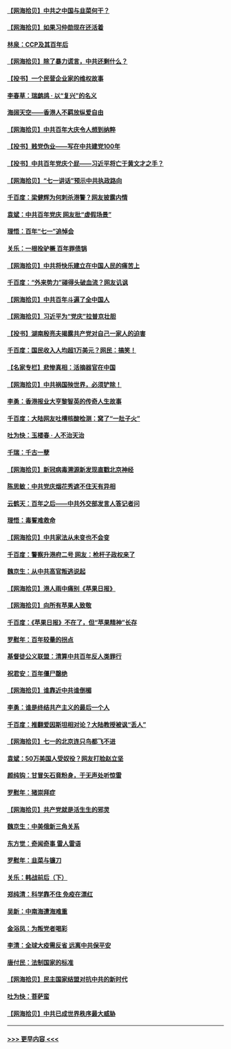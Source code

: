 #### [【网海拾贝】中共之中国与韭菜何干？](../pages/nsc993/n13075428.md?t=07081501) 
#### [【网海拾贝】如果习仲勋现在还活着](../pages/nsc993/n13073410.md?t=07081501) 
#### [林泉：CCP及其百年后](../pages/nsc993/n13073226.md?t=07081501) 
#### [【网海拾贝】除了暴力谎言，中共还剩什么？](../pages/nsc993/n13071082.md?t=07081501) 
#### [【投书】一个民营企业家的维权故事](../pages/nsc993/n13070932.md?t=07081501) 
#### [李春草：瑞鹧鸪 · 以“复兴”的名义](../pages/nsc993/n13069984.md?t=07081501) 
#### [海阔天空——香港人不羁放纵爱自由](../pages/nsc993/n13069407.md?t=07081501) 
#### [【网海拾贝】中共百年大庆令人想到纳粹](../pages/nsc993/n13068483.md?t=07081501) 
#### [【投书】贱党伪业——写在中共建党100年](../pages/nsc993/n13067843.md?t=07081501) 
#### [【投书】中共百年党庆个屁——习近平将亡于黄文才之手？](../pages/nsc993/n13067425.md?t=07081501) 
#### [【网海拾贝】“七一讲话”预示中共执政路向](../pages/nsc993/n13066434.md?t=07081501) 
#### [千百度：梁健辉为何刺杀港警？网友披露内情](../pages/nsc993/n13066979.md?t=07081501) 
#### [袁斌：中共百年党庆 网友批“虚假场景”](../pages/nsc993/n13066385.md?t=07081501) 
#### [理悟：百年“七一”追悼会](../pages/nsc993/n13066106.md?t=07081501) 
#### [关乐：一根拴驴橛 百年罪债锅](../pages/nsc993/n13066089.md?t=07081501) 
#### [【网海拾贝】中共将快乐建立在中国人民的痛苦上](../pages/nsc993/n13064939.md?t=07081501) 
#### [千百度：“外来势力”碰得头破血流？网友讥讽](../pages/nsc993/n13064878.md?t=07081501) 
#### [【网海拾贝】中共百年斗遍了全中国人](../pages/nsc993/n13060020.md?t=07081501) 
#### [【网海拾贝】习近平为“党庆”拉普京壮胆](../pages/nsc993/n13057781.md?t=07081501) 
#### [【投书】湖南殷亮夫揭露共产党对自己一家人的迫害](../pages/nsc993/n13057744.md?t=07081501) 
#### [千百度：国民收入人均超1万美元？网民：搞笑！](../pages/nsc993/n13057692.md?t=07081501) 
#### [【名家专栏】悲惨真相：活摘器官在中国](../pages/nsc993/n13056611.md?t=07081501) 
#### [【网海拾贝】中共祸国殃世界，必须铲除！](../pages/nsc993/n13056011.md?t=07081501) 
#### [李勇：香港报业大亨黎智英的传奇人生故事](../pages/nsc993/n13055258.md?t=07081501) 
#### [千百度：大陆网友吐槽核酸检测：窝了“一肚子火”](../pages/nsc993/n13055194.md?t=07081501) 
#### [吐为快：玉楼春 · 人不治天治](../pages/nsc993/n13054028.md?t=07081501) 
#### [千瑞：千古一孽](../pages/nsc993/n13054016.md?t=07081501) 
#### [【网海拾贝】新冠病毒溯源新发现直戳北京神经](../pages/nsc993/n13052425.md?t=07081501) 
#### [陈思敏：中共党庆烟花秀遮不住天有异相](../pages/nsc993/n13052020.md?t=07081501) 
#### [云鹤天：百年之后——中共外交部发言人答记者问](../pages/nsc993/n13051604.md?t=07081501) 
#### [理悟：毒誓难救命](../pages/nsc993/n13051601.md?t=07081501) 
#### [【网海拾贝】中共家法从未变也不会变](../pages/nsc993/n13050366.md?t=07081501) 
#### [千百度：警察升港府二号 网友：枪杆子政权来了](../pages/nsc993/n13050261.md?t=07081501) 
#### [魏京生：从中共高官叛逃说起](../pages/nsc993/n13048997.md?t=07081501) 
#### [【网海拾贝】港人雨中痛别《苹果日报》](../pages/nsc993/n13048941.md?t=07081501) 
#### [【网海拾贝】向所有苹果人致敬](../pages/nsc993/n13046795.md?t=07081501) 
#### [千百度：《苹果日报》不在了，但“苹果精神”长存](../pages/nsc993/n13046703.md?t=07081501) 
#### [罗慰年：百年较量的拐点](../pages/nsc993/n13046542.md?t=07081501) 
#### [基督徒公义联盟：清算中共百年反人类罪行](../pages/nsc993/n13046499.md?t=07081501) 
#### [祝君安：百年僵尸罄绝](../pages/nsc993/n13045595.md?t=07081501) 
#### [【网海拾贝】谁靠近中共谁倒楣](../pages/nsc993/n13044667.md?t=07081501) 
#### [李勇：谁是终结共产主义的最后一个人](../pages/nsc993/n13044397.md?t=07081501) 
#### [千百度：推翻爱因斯坦相对论？大陆教授被讽“丢人”](../pages/nsc993/n13043908.md?t=07081501) 
#### [【网海拾贝】七一的北京连只鸟都飞不进](../pages/nsc993/n13041377.md?t=07081501) 
#### [袁斌：50万美国人受奴役？网友打脸赵立坚](../pages/nsc993/n13041330.md?t=07081501) 
#### [颜纯钩：甘冒矢石竟粉身，于无声处听惊雷](../pages/nsc993/n13041140.md?t=07081501) 
#### [罗慰年：猪崇拜症](../pages/nsc993/n13041071.md?t=07081501) 
#### [【网海拾贝】共产党就是活生生的邪灵](../pages/nsc993/n13036627.md?t=07081501) 
#### [魏京生：中美俄新三角关系](../pages/nsc993/n13035986.md?t=07081501) 
#### [东方觉：奇闻奇事 雷人雷语](../pages/nsc993/n13035878.md?t=07081501) 
#### [罗慰年：韭菜与镰刀](../pages/nsc993/n13034374.md?t=07081501) 
#### [关乐：韩战前后（下）](../pages/nsc993/n13034113.md?t=07081501) 
#### [郑纯清：科学靠不住 免疫在漂红](../pages/nsc993/n13034093.md?t=07081501) 
#### [吴新：中南海遭海难重](../pages/nsc993/n13034084.md?t=07081501) 
#### [金浴凤：为叛党者喝彩](../pages/nsc993/n13034058.md?t=07081501) 
#### [李清：全球大疫需反省 远离中共保平安](../pages/nsc993/n13033784.md?t=07081501) 
#### [唐付民：法制国家的标准](../pages/nsc993/n13032944.md?t=07081501) 
#### [【网海拾贝】民主国家结盟对抗中共的新时代](../pages/nsc993/n13031717.md?t=07081501) 
#### [吐为快：菩萨蛮](../pages/nsc993/n13030033.md?t=07081501) 
#### [【网海拾贝】中共已成世界秩序最大威胁](../pages/nsc993/n13028138.md?t=07081501) 

----
#### [ >>> 更早内容 <<< ](../indexes/nsc993-earlier.md)
